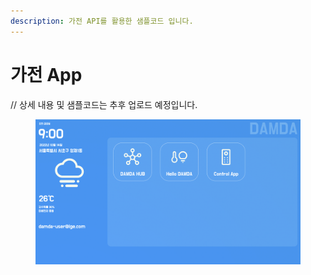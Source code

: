 ```yaml
---
description: 가전 API를 활용한 샘플코드 입니다.
---
```


# 가전 App

// 상세 내용 및 샘플코드는 추후 업로드 예정입니다.

<figure><img src="../../.gitbook/assets/image (2).png" alt=""><figcaption></figcaption></figure>


